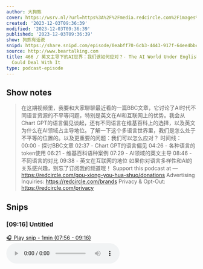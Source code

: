 ```yaml
---
author: 大狗熊
cover: https://wsrv.nl/?url=https%3A%2F%2Fmedia.redcircle.com%2Fimages%2F2022%2F9%2F11%2F7%2Fa92f5b30-baac-4bca-9195-ed8856586a64_302_209cb34e-b697-493c-afd9-4ff7a430e392_cover.jpg&w=200&h=200
created: '2023-12-03T09:36:39'
modified: '2023-12-03T09:36:39'
published: '2023-12-03T09:36:39'
show: 狗熊有话说
snipd: https://share.snipd.com/episode/0eabff70-6cb3-4443-917f-64ee4bbce8e8
source: http://www.beartalking.com
title: 466 / 英文主导下的AI世界：我们该如何应对？- The AI World Under English Dominance And How We
  Could Deal With It
type: podcast-episode
---
```



## Show notes
> 在这期视频里，我要和大家聊聊最近看的一篇BBC文章，它讨论了AI时代不同语言资源的不平等问题，特别是英文在AI和互联网上的优势。我会从Chart GPT的语言偏见谈起，还有不同语言在维基百科上的选择，以及英文为什么在AI领域占主导地位。了解一下这个多语言世界里，我们是怎么处于不平等的位置的。以及更重要的问题：我们可以怎么应对？
> 时间线：
> 00:00 - 探讨BBC文章
> 02:37 - Chart GPT的语言偏见
> 04:26 - 各种语言的token使用
> 06:21 - 维基百科语种案例
> 07:29 - AI领域的英文主导
> 08:46 - 不同语言的对比
> 09:38 - 英文在互联网的地位
> 如果你对语言多样性和AI的关系感兴趣，别忘了订阅我的频道哦！
> Support this podcast at —  https://redcircle.com/gou-xiong-you-hua-shuo/donations   Advertising Inquiries:  https://redcircle.com/brands   Privacy & Opt-Out:  https://redcircle.com/privacy

## Snips
### [09:16] Untitled
[🎧 Play snip - 1min️ (07:56 - 09:16)](https://share.snipd.com/snip/dd38b807-b7d6-431b-9ca2-a357a7d7e31e)
<audio controls> <source src="https://audio4.redcircle.com/episodes/d49e5033-02d8-4270-b056-c1060468ff58/stream.mp3#t=07:56,09:16"> </audio>
